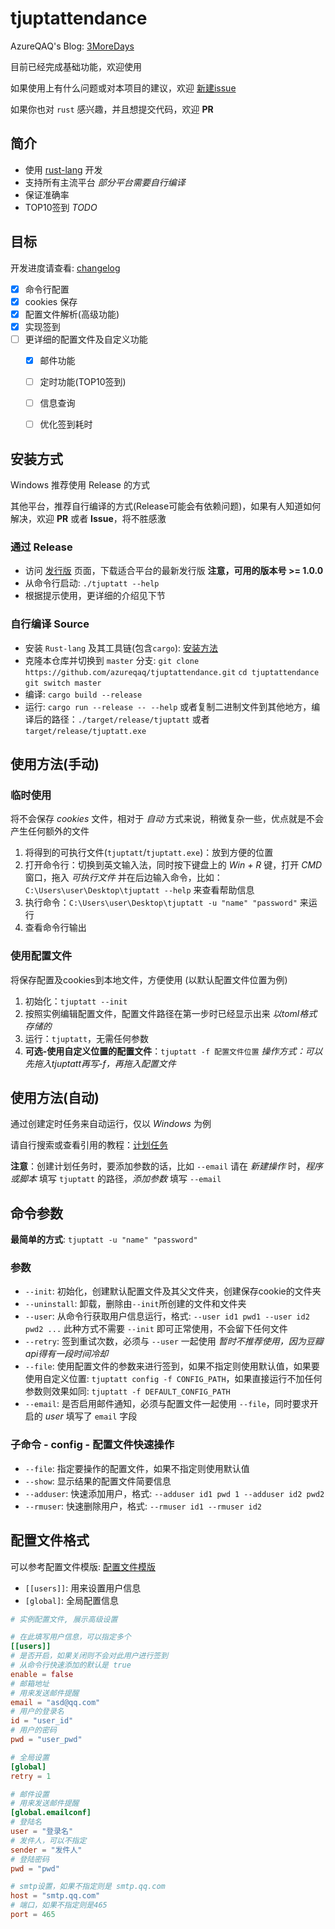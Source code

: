 # tjuptattendance

AzureQAQ's Blog: [3MoreDays](https://azureqaq.github.io)

目前已经完成基础功能，欢迎使用

如果使用上有什么问题或对本项目的建议，欢迎 [新建issue](https://github.com/azureqaq/tjuptattendance/issues/new)

如果你也对 `rust` 感兴趣，并且想提交代码，欢迎 **PR**


## 简介
- 使用 [rust-lang](https://www.rust-lang.org/) 开发
- 支持所有主流平台 *部分平台需要自行编译*
- 保证准确率
- TOP10签到 *TODO*


## 目标

开发进度请查看: [changelog](./CHANGELOG.md)

- [x] 命令行配置
- [x] cookies 保存
- [x] 配置文件解析(高级功能)
- [x] 实现签到
- [ ] 更详细的配置文件及自定义功能
  - [x] 邮件功能
  - [ ] 定时功能(TOP10签到)
  - [ ] 信息查询
  - [ ] 优化签到耗时


## 安装方式
Windows 推荐使用 Release 的方式

其他平台，推荐自行编译的方式(Release可能会有依赖问题)，如果有人知道如何解决，欢迎 **PR** 或者 **Issue**，将不胜感激

### 通过 Release
- 访问 [发行版](https://github.com/azureqaq/tjuptattendance/releases) 页面，下载适合平台的最新发行版 **注意，可用的版本号 >= 1.0.0**
- 从命令行启动: `./tjuptatt --help`
- 根据提示使用，更详细的介绍见下节

### 自行编译 Source
- 安装 `Rust-lang` 及其工具链(包含`cargo`): [安装方法](https://www.rust-lang.org/tools/install)
- 克隆本仓库并切换到 `master` 分支: `git clone https://github.com/azureqaq/tjuptattendance.git` `cd tjuptattendance` `git switch master`
- 编译: `cargo build --release`
- 运行: `cargo run --release -- --help` 或者复制二进制文件到其他地方，编译后的路径：`./target/release/tjuptatt` 或者 `target/release/tjuptatt.exe`

## 使用方法(手动)
### 临时使用
将不会保存 *cookies* 文件，相对于 *自动* 方式来说，稍微复杂一些，优点就是不会产生任何额外的文件

1. 将得到的可执行文件(`tjuptatt`/`tjuptatt.exe`)：放到方便的位置
2. 打开命令行：切换到英文输入法，同时按下键盘上的 *Win + R* 键，打开 *CMD* 窗口，拖入 *可执行文件* 并在后边输入命令，比如：`C:\Users\user\Desktop\tjuptatt --help` 来查看帮助信息
3. 执行命令：`C:\Users\user\Desktop\tjuptatt -u "name" "password"` 来运行
4. 查看命令行输出

### 使用配置文件
将保存配置及cookies到本地文件，方便使用 (以默认配置文件位置为例)

1. 初始化：`tjuptatt --init`
2. 按照实例编辑配置文件，配置文件路径在第一步时已经显示出来 *以toml格式存储的*
3. 运行：`tjuptatt`，无需任何参数
4. **可选-使用自定义位置的配置文件**：`tjuptatt -f 配置文件位置` *操作方式：可以先拖入tjuptatt再写-f，再拖入配置文件*


## 使用方法(自动)
通过创建定时任务来自动运行，仅以 *Windows* 为例

请自行搜索或查看引用的教程：[计划任务](https://www.xitongcheng.com/jiaocheng/win10_article_47796.html)

**注意**：创建计划任务时，要添加参数的话，比如 `--email` 请在 *新建操作* 时，*程序或脚本* 填写 `tjuptatt` 的路径，*添加参数* 填写 `--email`

## 命令参数
**最简单的方式**: `tjuptatt -u "name" "password"`

### 参数
- `--init`: 初始化，创建默认配置文件及其父文件夹，创建保存cookie的文件夹
- `--uninstall`: 卸载，删除由`--init`所创建的文件和文件夹
- `--user`: 从命令行获取用户信息运行，格式: `--user id1 pwd1 --user id2 pwd2 ...` 此种方式不需要 `--init` 即可正常使用，不会留下任何文件
- `--retry`: 签到重试次数，必须与 `--user` 一起使用 *暂时不推荐使用，因为豆瓣api得有一段时间冷却*
- `--file`: 使用配置文件的参数来进行签到，如果不指定则使用默认值，如果要使用自定义位置: `tjuptatt config -f CONFIG_PATH`，如果直接运行不加任何参数则效果如同: `tjuptatt -f DEFAULT_CONFIG_PATH`
- `--email`: 是否启用邮件通知，必须与配置文件一起使用 `--file`，同时要求开启的 *user* 填写了 `email` 字段

### 子命令 - config - 配置文件快速操作
- `--file`: 指定要操作的配置文件，如果不指定则使用默认值
- `--show`: 显示结果的配置文件简要信息
- `--adduser`: 快速添加用户，格式: `--adduser id1 pwd 1 --adduser id2 pwd2`
- `--rmuser`: 快速删除用户，格式: `--rmuser id1 --rmuser id2`

## 配置文件格式

可以参考配置文件模版: [配置文件模版](https://github.com/azureqaq/tjuptattendance/blob/master/config_template.toml)

- `[[users]]`: 用来设置用户信息
- `[global]`: 全局配置信息

```toml
# 实例配置文件, 展示高级设置

# 在此填写用户信息，可以指定多个
[[users]]
# 是否开启，如果关闭则不会对此用户进行签到
# 从命令行快速添加的默认是 true
enable = false
# 邮箱地址
# 用来发送邮件提醒
email = "asd@qq.com"
# 用户的登录名
id = "user_id"
# 用户的密码
pwd = "user_pwd"

# 全局设置
[global]
retry = 1

# 邮件设置
# 用来发送邮件提醒
[global.emailconf]
# 登陆名
user = "登录名"
# 发件人，可以不指定
sender = "发件人"
# 登陆密码
pwd = "pwd"

# smtp设置，如果不指定则是 smtp.qq.com
host = "smtp.qq.com"
# 端口，如果不指定则是465
port = 465
```
